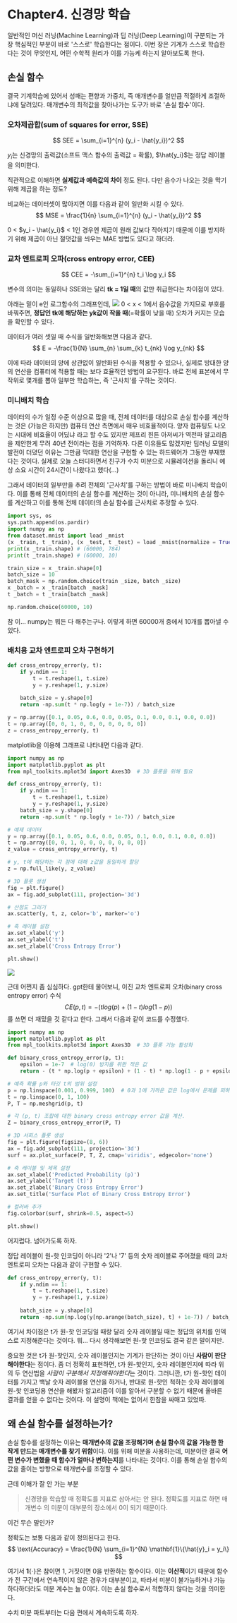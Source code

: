 # Chapter4. 신경망 학습

일반적인 머신 러닝(Machine Learning)과 딥 러닝(Deep Learning)이 구분되는 가장 핵심적인 부분이 바로 '스스로' 학습한다는 점이다. 이번 장은 기계가 스스로 학습한다는 것이 무엇인지, 어떤 수학적 원리가 이를 가능케 하는지 알아보도록 한다.

## 손실 함수

결국 기계학습에 있어서 성패는 편향과 가중치, 즉 매개변수를 얼만큼 적절하게 조절하냐에 달려있다. 매개변수의 최적값을 찾아나가는 도구가 바로 '손실 함수'이다.

### 오차제곱합(sum of squares for error, SSE)

$$
SEE = \sum_{i=1}^{n} (y_i - \hat{y_i})^2
$$

$y_i$는 신경망의 출력값(소프트 맥스 함수의 출력값 = 확률), $\hat{y_i}$는 정답 레이블을 의미한다.

직관적으로 이해하면 **실제값과 예측값의 차이** 정도 된다. 다만 음수가 나오는 것을 막기 위해 제곱을 하는 정도?

비교하는 데이터셋이 많아지면 이를 다음과 같이 일반화 시킬 수 있다.
$$
MSE = \frac{1}{n} \sum_{i=1}^{n} (y_i - \hat{y_i})^2
$$


0 < $y_i - \hat{y_i}$ < 1인 경우엔 제곱이 원래 값보다 작아지기 때문에 이를 방지하기 위해 제곱이 아닌 절댓값을 씌우는 MAE 방법도 있다고 하더라.

### 교차 엔트로피 오파(cross entropy error, CEE)

$$
CEE = -\sum_{i=1}^{n} t_i \log y_i
$$

변수의 의미는 동일하나 SSE와는 달리 **tk = 1일 때**의 값만 취급한다는 차이점이 있다.

아래는 밑이 e인 로그함수의 그래프인데,
![](https://velog.velcdn.com/images/brianc1213/post/fc21244c-92c0-4982-ae96-db067d549a5c/image.png)
0 < x < 1에서 음수값을 가지므로 부호를 바꿔주면, **정답인 tk에 해당하는 yk값이 작을 때**(=확률이 낮을 때) 오차가 커지는 모습을 확인할 수 있다.

데이터가 여러 셋일 때 수식을 일반화해보면 다음과 같다.
$$
E = -\frac{1}{N} \sum_{n} \sum_{k} t_{nk} \log y_{nk}
$$

이에 따라 데이터의 양에 상관없이 일반화된 수식을 적용할 수 있으나, 실제로 방대한 양의 연산을 컴퓨터에 적용할 때는 보다 효율적인 방법이 요구된다. 바로 전체 표본에서 무작위로 몇개를 뽑아 일부만 학습하는, 즉 '근사치'를 구하는 것이다.

### 미니배치 학습

데이터의 수가 일정 수준 이상으로 많을 때, 전체 데이터를 대상으로 손실 함수를 계산하는 것은 (가능은 하지만) 컴퓨터 연산 측면에서 매우 비효율적이다. 양자 컴퓨팅도 나오는 시대에 비효율이 어딨냐 라고 할 수도 있지만 제프리 힌튼 아저씨가 역전파 알고리즘을 제안한게 무려 40년 전이라는 점을 기억하자. 다른 이유들도 많겠지만 딥러닝 모델의 발전이 더뎠던 이유는 그만큼 막대한 연산을 구현할 수 있는 하드웨어가 그동안 부재했다는 것이다. 실제로 오늘 스터디하면서 친구가 수치 미분으로 시뮬레이션을 돌리니 예상 소요 시간이 24시간이 나왔다고 했다(...)

그래서 데이터의 일부만을 추려 전체의 '근사치'를 구하는 방법이 바로 미니배치 학습이다. 이를 통해 전체 데이터의 손실 함수를 계산하는 것이 아니라, 미니배치의 손실 함수를 계산하고 이를 통해 전체 데이터의 손실 함수를 근사치로 추정할 수 있다.
```python
import sys, os
sys.path.append(os.pardir)
import numpy as np
from dataset.mnist import load _mnist
(x _train, t _train), (x _test, t _test) = load _mnist(normalize = True, one _hot _label = True)
print(x _train.shape) # (60000, 784)
print(t _train.shape) # (60000, 10)
```
```python
train_size = x _train.shape[0]
batch_size = 10
batch_mask = np.random.choice(train _size, batch _size)
x _batch = x _train[batch _mask]
t _batch = t _train[batch _mask]
```
```python
np.random.choice(60000, 10)
```
참 이... numpy는 뭐든 다 해주는구나. 이렇게 하면 60000개 중에서 10개를 뽑아낼 수 있다.

### 배치용 교차 엔트로피 오차 구현하기

```python
def cross_entropy_error(y, t):
    if y.ndim == 1:
        t = t.reshape(1, t.size)
        y = y.reshape(1, y.size)
        
    batch_size = y.shape[0]
    return -np.sum(t * np.log(y + 1e-7)) / batch_size
```
```python
y = np.array([0.1, 0.05, 0.6, 0.0, 0.05, 0.1, 0.0, 0.1, 0.0, 0.0])
t = np.array([0, 0, 1, 0, 0, 0, 0, 0, 0, 0])
z = cross_entropy_error(y, t)
```
matplotlib을 이용해 그래프로 나타내면 다음과 같다.
```python
import numpy as np
import matplotlib.pyplot as plt
from mpl_toolkits.mplot3d import Axes3D  # 3D 플롯을 위해 필요

def cross_entropy_error(y, t):
    if y.ndim == 1:
        t = t.reshape(1, t.size)
        y = y.reshape(1, y.size)
    batch_size = y.shape[0]
    return -np.sum(t * np.log(y + 1e-7)) / batch_size

# 예제 데이터
y = np.array([0.1, 0.05, 0.6, 0.0, 0.05, 0.1, 0.0, 0.1, 0.0, 0.0])
t = np.array([0, 0, 1, 0, 0, 0, 0, 0, 0, 0])
z_value = cross_entropy_error(y, t)

# y, t에 해당하는 각 점에 대해 z값을 동일하게 할당
z = np.full_like(y, z_value)

# 3D 플롯 생성
fig = plt.figure()
ax = fig.add_subplot(111, projection='3d')

# 산점도 그리기
ax.scatter(y, t, z, color='b', marker='o')

# 축 레이블 설정
ax.set_xlabel('y')
ax.set_ylabel('t')
ax.set_zlabel('Cross Entropy Error')

plt.show()
```
![](https://velog.velcdn.com/images/brianc1213/post/657245f1-3223-46c7-beae-a924399ca9a5/image.png)

근데 어쩐지 좀 심심하다.
gpt한테 물어보니, 이진 교차 엔트로피 오차(binary cross entropy error) 수식
$$
CE(p,t)=−(tlog(p)+(1−t)log(1−p))
$$
를 쓰면 더 재밌을 것 같다고 한다. 그래서 다음과 같이 코드를 수정했다.
```python
import numpy as np
import matplotlib.pyplot as plt
from mpl_toolkits.mplot3d import Axes3D  # 3D 플롯 기능 활성화

def binary_cross_entropy_error(p, t):
    epsilon = 1e-7  # log(0) 방지를 위한 작은 값
    return - (t * np.log(p + epsilon) + (1 - t) * np.log(1 - p + epsilon))

# 예측 확률 p와 타깃 t의 범위 설정
p = np.linspace(0.001, 0.999, 100)  # 0과 1에 가까운 값은 log에서 문제를 피하기 위해 약간의 여유를 둔다.
t = np.linspace(0, 1, 100)
P, T = np.meshgrid(p, t)

# 각 (p, t) 조합에 대한 binary cross entropy error 값을 계산.
Z = binary_cross_entropy_error(P, T)

# 3D 서피스 플롯 생성
fig = plt.figure(figsize=(8, 6))
ax = fig.add_subplot(111, projection='3d')
surf = ax.plot_surface(P, T, Z, cmap='viridis', edgecolor='none')

# 축 레이블 및 제목 설정
ax.set_xlabel('Predicted Probability (p)')
ax.set_ylabel('Target (t)')
ax.set_zlabel('Binary Cross Entropy Error')
ax.set_title('Surface Plot of Binary Cross Entropy Error')

# 컬러바 추가
fig.colorbar(surf, shrink=0.5, aspect=5)

plt.show()
```
어지럽다. 넘어가도록 하자.

정답 레이블이 원-핫 인코딩이 아니라 '2'나 '7' 등의 숫자 레이블로 주어졌을 때의 교차 엔트로피 오차는 다음과 같이 구현할 수 있다.
```python
def cross_entropy_error(y, t):
    if y.ndim == 1:
        t = t.reshape(1, t.size)
        y = y.reshape(1, y.size)
        
    batch_size = y.shape[0]
    return -np.sum(np.log(y[np.arange(batch_size), t] + 1e-7)) / batch_size
```
여기서 차이점은 t가 원-핫 인코딩일 때랑 달리 숫자 레이블일 때는 정답의 위치를 인덱스로 지정해준다는 것이다. 뭐... 다시 생각해보면 원-핫 인코딩도 결국 같은 말이지만.

중요한 것은 t가 원-핫인지, 숫자 레이블인지는 기계가 판단하는 것이 아닌 **사람이 판단해야한다**는 점이다. 좀 더 정확히 표현하면, t가 원-핫인지, 숫자 레이블인지에 따라 위의 두 연산법을 *사람이 구분해서 지정해줘야한다*는 것이다. 그러니깐, t가 원-핫인 데이터를 가지고 백날 숫자 레이블용 연산을 하거나, 반대로 원-핫인 척하는 숫자 레이블에 원-핫 인코딩용 연산을 해봤자 알고리즘이 이를 알아서 구분할 수 없기 때문에 올바른 결과를 얻을 수 없다는 것이다. 이 설명이 책에는 없어서 한참을 싸매고 있었따.

## 왜 손실 함수를 설정하는가?

손실 함수를 설정하는 이유는 **매개변수의 값을 조정해가며 손실 함수의 값을 가능한 한 작게 만드는 매개변수를 찾기 위함**이다. 이를 위해 미분을 사용하는데, 미분이란 결국 **어떤 변수가 변했을 때 함수가 얼마나 변하는지**를 나타내는 것이다. 이를 통해 손실 함수의 값을 줄이는 방향으로 매개변수를 조정할 수 있다.

근데 이해가 잘 안 가는 부분
>신경망을 학습할 때 정확도를 지표로 삼아서는 안 된다. 정확도를 지표로 하면 매개변수
의 미분이 대부분의 장소에서 0이 되기 때문이다.

이건 무슨 말인가?

정확도는 보통 다음과 같이 정의된다고 한다.
$$
\text{Accuracy} = \frac{1}{N} \sum_{i=1}^{N} \mathbf{1}\{\hat{y}_i = y_i\}
$$

여기서 $\mathbf{1}\{\cdot\}$은 참이면 1, 거짓이면 0을 반환하는 함수이다. 이는 **이산적**이기 때문에 함수가 전 구간에서 연속적이지 않은 경우가 대부분이고, 따라서 미분이 불가능하거나 가능하다하더라도 미분 계수는 늘 0이다. 이는 손실 함수로서 적합하지 않다는 것을 의미한다.

수치 미분 파트부터는 다음 편에서 계속하도록 하자.